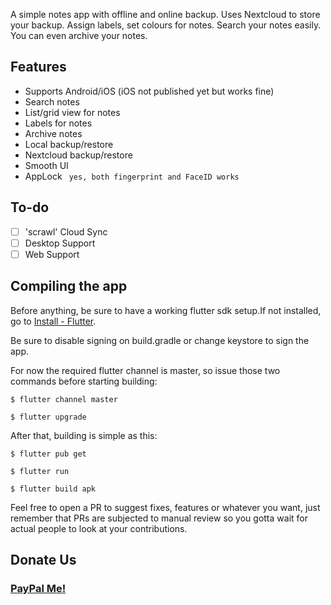 
A simple notes app with offline and online backup. Uses Nextcloud to store your backup. Assign labels, set colours for notes. Search your notes easily. You can even archive your notes.

## Features
- Supports Android/iOS (iOS not published yet but works fine)
- Search notes
- List/grid view for notes
- Labels for notes
- Archive notes
- Local backup/restore
- Nextcloud backup/restore
- Smooth UI
- AppLock ``` yes, both fingerprint and FaceID works```

## To-do
- [ ] 'scrawl' Cloud Sync
- [ ] Desktop Support
- [ ] Web Support

## Compiling the app
Before anything, be sure to have a working flutter sdk setup.If not installed, go to [Install - Flutter](https://docs.flutter.dev/get-started/install).

Be sure to disable signing on build.gradle or change keystore to sign the app.

For now the required flutter channel is master, so issue those two commands before starting building:
```
$ flutter channel master
```
```
$ flutter upgrade
```

After that, building is simple as this:
```
$ flutter pub get
```
```
$ flutter run
```
```
$ flutter build apk
```


Feel free to open a PR to suggest fixes, features or whatever you want, just remember that PRs are subjected to manual review so you gotta wait for actual people to look at your contributions.

## Donate Us

### <a href= "paypal.me/nandanrmenon">PayPal Me!</a>
